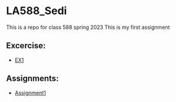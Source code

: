 # __LA588_Sedi__
This is a repo for class 588 spring 2023
This is my first assignment
## __Excercise:__
- [EX1](https://github.com/sedi-ghiasi/LA588_Sedi/commit/1b669e6780c921da91376054a48b69e7905be530)

## __Assignments:__
- [Assignment1](https://sedi-ghiasi.github.io/LA588_Sedi/assignment1/assign3a_osm.html)
